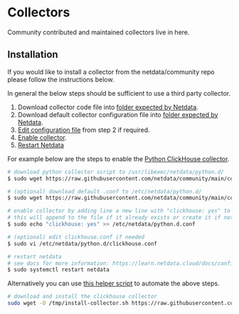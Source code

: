 # Collectors

Community contributed and maintained collectors live in here.

## Installation

If you would like to install a collector from the netdata/community repo please follow the instructions below. 

In general the below steps should be sufficient to use a third party collector.

1. Download collector code file into [folder expected by Netdata](https://learn.netdata.cloud/docs/agent/collectors/plugins.d#environment-variables).
2. Download default collector configuration file into [folder expected by Netdata](https://learn.netdata.cloud/docs/agent/collectors/plugins.d#environment-variables).
3. [Edit configuration file](https://github.com/netdata/netdata/blob/master/docs/collect/enable-configure.md#configure-a-collector) from step 2 if required.
4. [Enable collector](https://github.com/netdata/netdata/blob/master/docs/collect/enable-configure.md#enable-a-collector-or-its-orchestrator).
5. [Restart Netdata](https://github.com/netdata/netdata/blob/master/docs/configure/start-stop-restart.md) 

For example below are the steps to enable the [Python ClickHouse collector](/collectors/python.d.plugin/clickhouse/).

```bash
# download python collector script to /usr/libexec/netdata/python.d/
$ sudo wget https://raw.githubusercontent.com/netdata/community/main/collectors/python.d.plugin/clickhouse/clickhouse.chart.py -O /usr/libexec/netdata/python.d/clickhouse.chart.py

# (optional) download default .conf to /etc/netdata/python.d/
$ sudo wget https://raw.githubusercontent.com/netdata/community/main/collectors/python.d.plugin/clickhouse/clickhouse.conf -O /etc/netdata/python.d/clickhouse.conf

# enable collector by adding line a new line with "clickhouse: yes" to /etc/netdata/python.d.conf file
# this will append to the file if it already exists or create it if not
$ sudo echo "clickhouse: yes" >> /etc/netdata/python.d.conf

# (optional) edit clickhouse.conf if needed
$ sudo vi /etc/netdata/python.d/clickhouse.conf

# restart netdata 
# see docs for more information: https://learn.netdata.cloud/docs/configure/start-stop-restart
$ sudo systemctl restart netdata
```

Alternatively you can use [this helper script](/utilities/install-collector.sh) to automate the above steps.

```bash
# download and install the clickhouse collector
sudo wget -O /tmp/install-collector.sh https://raw.githubusercontent.com/netdata/community/main/utilities/install-collector.sh && sudo bash /tmp/install-collector.sh python.d.plugin/clickhouse
```